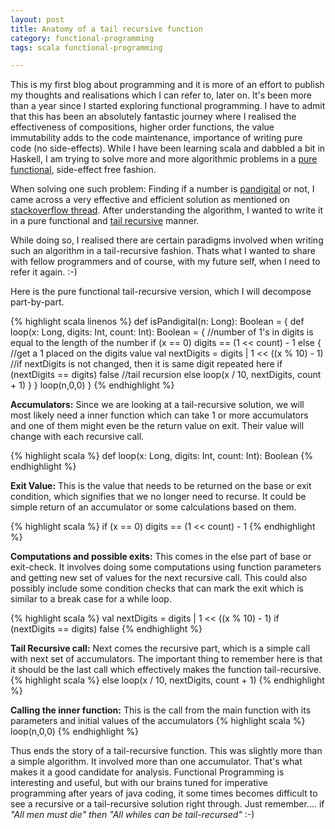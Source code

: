 ```yaml
---
layout: post
title: Anatomy of a tail recursive function
category: functional-programming
tags: scala functional-programming

---
```


This is my first blog about programming and it is more of an effort to publish my thoughts and realisations which I can refer to, later on. It's been more than a year since I started exploring functional programming. I have to admit that this has been an absolutely fantastic journey where I realised the effectiveness of compositions, higher order functions, the value immutability adds to the code maintenance, importance of writing pure code (no side-effects). While I have been learning scala and dabbled a bit in Haskell, I am trying to solve more and more algorithmic problems in a [pure functional](http://en.wikipedia.org/wiki/Functional_programming), side-effect free fashion. 

When solving one such problem: Finding if a number is [pandigital](http://en.wikipedia.org/wiki/Pandigital_number) or not, I came across a very effective and efficient solution as mentioned on [stackoverflow thread](http://stackoverflow.com/questions/2484892/fastest-algorithm-to-check-if-a-number-is-pandigital). After understanding the algorithm, I wanted to write it in  a pure functional and [tail recursive](http://en.wikipedia.org/wiki/Tail_call) manner.

While doing so, I realised there are certain paradigms involved when writing such an algorithm in a tail-recursive fashion. Thats what I wanted to share with fellow programmers and of course, with my future self, when I need to refer it again. :-)

Here is the pure functional tail-recursive version, which I will decompose part-by-part.

{% highlight scala linenos %}
def isPandigital(n: Long): Boolean = {
    def loop(x: Long, digits: Int, count: Int): Boolean = {
      //number of 1's in digits is equal to the length of the number
      if (x == 0) digits == (1 << count) - 1
      else {
        //get a 1 placed on the digits value
        val nextDigits = digits | 1 << ((x % 10) - 1)
        //if nextDigits is not changed, then it is same digit repeated here
        if (nextDigits == digits) false
        //tail recursion
        else loop(x / 10, nextDigits, count + 1)
      }
    }
    loop(n,0,0)
  }
{% endhighlight %}

**Accumulators:**
Since we are looking at a tail-recursive solution, we will most likely need a inner function which can take 1 or more accumulators and one of them might even be the return value on exit. Their value will change with each recursive call.

{% highlight scala %}
def loop(x: Long, digits: Int, count: Int): Boolean
{% endhighlight %}

**Exit Value:**
This is the value that needs to be returned on the base or exit condition, which signifies that we no longer need to recurse. It could be simple return of an accumulator or some calculations based on them.

{% highlight scala %}
if (x == 0) digits == (1 << count) - 1
{% endhighlight %}

**Computations and possible exits:**
This comes in the else part of base or exit-check. It involves doing some computations using function parameters and getting new set of values for the next recursive call. This could also possibly include some condition checks that can mark the exit which is similar to a break case for a while loop.

{% highlight scala %}
val nextDigits = digits | 1 << ((x % 10) - 1)
if (nextDigits == digits) false
{% endhighlight %}

**Tail Recursive call:**
Next comes the recursive part, which is a simple call with next set of accumulators. The important thing to remember here is that it should be the last call which effectively makes the function tail-recursive.
{% highlight scala %}
else loop(x / 10, nextDigits, count + 1)
{% endhighlight %}

**Calling the inner function:**
This is the call from the main function with its parameters and initial values of the accumulators
{% highlight scala %}
loop(n,0,0)
{% endhighlight %}

Thus ends the story of a tail-recursive function. This was slightly more than a simple algorithm. It involved more than one accumulator. That's what makes it a good candidate for analysis. 
Functional Programming is interesting and useful, but with our brains tuned for imperative programming after years of java coding, it some times becomes difficult to see a recursive or a tail-recursive solution right through. Just remember....
if *"All men must die" then "All whiles can be tail-recursed"*   :-)
